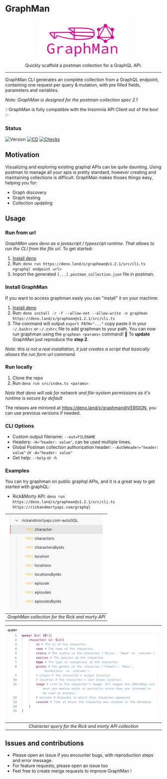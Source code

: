 # GraphMan

<p align="center">
  <img width="300" src="https://raw.githubusercontent.com/Escape-Technologies/graphman/main/graphman.svg">
  <br>
  Quickly scaffold a postman collection for a GraphQL API.
</p>

---

GraphMan CLI generates an complete collection from a GraphQL endpoint,
containing one request per query & mutation, with pre filled fields, parameters
and variables.

_Note: GraphMan is designed for the postman-collection spec 2.1_

✨GraphMan is fully compatible with the Insomnia API Client out of the box!✨

### Status

![Version](https://img.shields.io/github/v/release/Escape-Technologies/graphman)
[![CD](https://github.com/Escape-Technologies/graphman/actions/workflows/cd.yaml/badge.svg)](https://github.com/Escape-Technologies/graphman/actions/workflows/cd.yaml)
[![Checks](https://github.com/Escape-Technologies/graphman/actions/workflows/check.yml/badge.svg)](https://github.com/Escape-Technologies/graphman/actions/workflows/check.yml)

## Motivation

Visualizing and exploring existing graphql APIs can be quite daunting. Using
postman to manage all your apis is pretty standard, however creating and
maintaining collections is difficult. GraphMan makes thoses things easy, helping
you for:

- Graph discovery
- Graph testing
- Collection updating

## Usage

### Run from url

_GraphMan uses deno as a javascript / typescript runtime. That allows to run the
CLI from the file url._ To get started:

1. [Install deno](https://deno.land/#installation)
2. Run:
   `deno run https://deno.land/x/graphman@v1.2.1/src/cli.ts <graphql endpoint url>`
3. Import the generated `[...].postman_collection.json` file in postman.

### Install GraphMan

If you want to access graphman easly you can "install" it on your machine:

1. [Install deno](https://deno.land/#installation)
2. Run:
   `deno install -r -f --allow-net --allow-write -n graphman https://deno.land/x/graphman@v1.2.1/src/cli.ts`
3. The command will output `export PATH="..."` copy paste it in your `~/.bashrc`
   or `~/.zshrc` file to add graphman to your path. You can now run graphman
   using the `graphman <params>` command! 🎉 To **update** GraphMan just
   reproduce the **step 2**.

_Note: this is not a real installation, it just creates a script that basically
aliases the run form url command._

### Run locally

1. Clone the repo
2. Run `deno run src/index.ts <params>`

_Note that deno will ask for network and file-system permissions as it's runtime
is secure by default_

The relases are mirrored at https://deno.land/x/graphman@VERSION, you can use
previous versions if needed.

### CLI Options

- Custom output filename: `--out=FILENAME`
- Headers: `-H="header: value"`, can be used multiple times.
- Global Postman collection authorization header: `--AuthHeader="header: value"`
  or `-A="header: value"`
- Get help: `--help` or `-h`

### Examples

You can try graphman on public graphql APIs, and it is a great way to get
started with graphQL:

- Rick&Morty API:
  `deno run https://deno.land/x/graphman@v1.2.1/src/cli.ts https://rickandmortyapi.com/graphql`

| <img width="300" src="https://raw.githubusercontent.com/Escape-Technologies/graphman/main/collection-example.png"> |
| :----------------------------------------------------------------------------------------------------------------: |
|                                  _GraphMan collection for the Rick and morty API_                                  |

| <img width="500" src="https://raw.githubusercontent.com/Escape-Technologies/graphman/main/query-example.png"> |
| :-----------------------------------------------------------------------------------------------------------: |
|                            _Character query for the Rick and morty API collection_                            |

## Issues and contributions

- Please open an issue if you encounter bugs, with reproduction steps and error
  message.
- For feature requests, please open an issue too
- Feel free to create merge requests to improve GraphMan !
